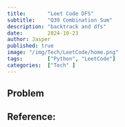```yaml
---
title:       "Leet Code DFS"
subtitle:    "Q39 Combination Sum"
description: "backtrack and dfs"
date:        2024-10-23
author: Jasper
published: true
image: "/img/Tech/LeetCode/home.png"
tags:        ["Python", "LeetCode"]
categories:  ["Tech" ]
---
```


## Problem

## Reference: 

